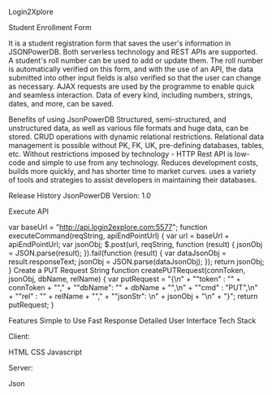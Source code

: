 Login2Xplore

Student Enrollment Form

It is a student registration form that saves the user's information in JSONPowerDB. Both serverless technology and REST APIs are supported. A student's roll number can be used to add or update them. The roll number is automatically verified on this form, and with the use of an API, the data submitted into other input fields is also verified so that the user can change as necessary. AJAX requests are used by the programme to enable quick and seamless interaction. Data of every kind, including numbers, strings, dates, and more, can be saved.


Benefits of using JsonPowerDB
Structured, semi-structured, and unstructured data, as well as various file formats and huge data, can be stored.
CRUD operations with dynamic relational restrictions. Relational data management is possible without PK, FK, UK, pre-defining databases, tables, etc.
Without restrictions imposed by technology - HTTP Rest API is low-code and simple to use from any technology.
Reduces development costs, builds more quickly, and has shorter time to market curves.
uses a variety of tools and strategies to assist developers in maintaining their databases.

Release History
JsonPowerDB
Version: 1.0

Execute API

var baseUrl = "http://api.login2explore.com:5577";
function executeCommand(reqString, apiEndPointUrl) {
    var url = baseUrl + apiEndPointUrl;
    var jsonObj;
    $.post(url, reqString, function (result) {
        jsonObj = JSON.parse(result);
    }).fail(function (result) {
        var dataJsonObj = result.responseText;
        jsonObj = JSON.parse(dataJsonObj);
    });
    return jsonObj;
}
Create a PUT Request String
function createPUTRequest(connToken, jsonObj, dbName, relName) {
    var putRequest = "{\n"
            + "\"token\" : \""
            + connToken
            + "\","
            + "\"dbName\": \""
            + dbName
            + "\",\n" + "\"cmd\" : \"PUT\",\n"
            + "\"rel\" : \""
            + relName + "\","
            + "\"jsonStr\": \n"
            + jsonObj
            + "\n"
            + "}";
    return putRequest;
}

Features
Simple to Use
Fast Response
Detailed User Interface
Tech Stack

Client:

HTML CSS Javascript

Server:

Json


